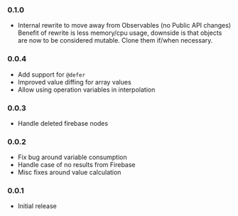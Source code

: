 ### 0.1.0

- Internal rewrite to move away from Observables (no Public API changes)
  Benefit of rewrite is less memory/cpu usage, downside is that objects are
  now to be considered mutable. Clone them if/when necessary.

### 0.0.4

- Add support for `@defer`
- Improved value diffing for array values
- Allow using operation variables in interpolation

### 0.0.3

- Handle deleted firebase nodes

### 0.0.2

- Fix bug around variable consumption
- Handle case of no results from Firebase
- Misc fixes around value calculation

### 0.0.1

- Initial release
